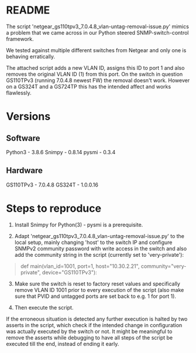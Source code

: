 # README

The script 'netgear_gs110tpv3_7.0.4.8_vlan-untag-removal-issue.py' mimics a problem that
we came across in our Python steered SNMP-switch-control framework.

We tested against multiple different switches from Netgear and only one is behaving erratically.

The attached script adds a new VLAN ID, assigns this ID to port 1 and also removes the original
VLAN ID (1) from this port. On the switch in question GS110TPv3 (running 7.0.4.8 newest FW) the removal
doesn't work. However on a GS324T and a GS724TP this has the intended affect and works flawlessly.


# Versions

## Software

Python3 - 3.8.6
Snimpy  - 0.8.14
pysmi   - 0.3.4

## Hardware

GS110TPv3 - 7.0.4.8
GS324T    - 1.0.0.16


# Steps to reproduce

1. Install Snimpy for Python(3) - pysmi is a prerequisite.

2. Adapt 'netgear_gs110tpv3_7.0.4.8_vlan-untag-removal-issue.py' to the local setup,
mainly changing 'host' to the switch IP and configure SNMPv2 community password with 
write access in the switch and also add the community string in the script
(currently set to 'very-private'):

>  def main(vlan_id=1001, port=1, host="10.30.2.21", community="very-private", device="GS110TPv3"):


3. Make sure the switch is reset to factory reset values and specifically remove VLAN ID 1001 prior to
every execution of the script (also make sure that PVID and untagged ports are set back to e.g. 1 for port 1).

4. Then execute the script.

If the erroneous situation is detected any further execution is halted by two asserts in the script,
which check if the intended change in configuration was actually executed by the switch or not.
It might be meaningful to remove the asserts while debugging to have all steps of the script be executed
till the end, instead of ending it early.
